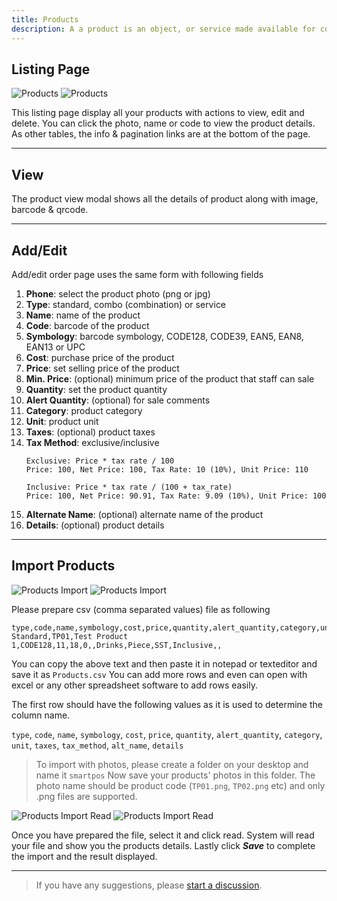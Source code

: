 ```yaml
---
title: Products
description: A a product is an object, or service made available for consumer use as of the consumer demand; it is anything that can be offered to a market to satisfy the desire or need of a customer.
---
```


## Listing Page

![Products](/images/light/products.png 'Products')
![Products](/images/dark/products.png 'Products')

This listing page display all your products with actions to view, edit and delete. You can click the photo, name or code to view the product details. As other tables, the info & pagination links are at the bottom of the page.

---

## View

The product view modal shows all the details of product along with image, barcode & qrcode.

---

## Add/Edit

Add/edit order page uses the same form with following fields

1. **Phone**: select the product photo (png or jpg)
2. **Type**: standard, combo (combination) or service
3. **Name**: name of the product
4. **Code**: barcode of the product
5. **Symbology**: barcode symbology, CODE128, CODE39, EAN5, EAN8, EAN13 or UPC
6. **Cost**: purchase price of the product
7. **Price**: set selling price of the product
8. **Min. Price**: (optional) minimum price of the product that staff can sale
9. **Quantity**: set the product quantity
10. **Alert Quantity**: (optional) for sale comments
11. **Category**: product category
12. **Unit**: product unit
13. **Taxes**: (optional) product taxes
14. **Tax Method**: exclusive/inclusive
    ```
    Exclusive: Price * tax rate / 100
    Price: 100, Net Price: 100, Tax Rate: 10 (10%), Unit Price: 110
    ```
    ```
    Inclusive: Price * tax rate / (100 + tax_rate)
    Price: 100, Net Price: 90.91, Tax Rate: 9.09 (10%), Unit Price: 100
    ```
15. **Alternate Name**: (optional) alternate name of the product
16. **Details**: (optional) product details

---

## Import Products

![Products Import](/images/light/import.png 'Products Import')
![Products Import](/images/dark/import.png 'Products Import')

Please prepare csv (comma separated values) file as following

```csv
type,code,name,symbology,cost,price,quantity,alert_quantity,category,unit,taxes,tax_method,alt_name,details
Standard,TP01,Test Product 1,CODE128,11,18,0,,Drinks,Piece,SST,Inclusive,,
```

You can copy the above text and then paste it in notepad or texteditor and save it as `Products.csv` You can add more rows and even can open with excel or any other spreadsheet software to add rows easily.

The first row should have the following values as it is used to determine the column name.

`type`, `code`, `name`, `symbology`, `cost`, `price`, `quantity`, `alert_quantity`, `category`, `unit`, `taxes`, `tax_method`, `alt_name`, `details`

> To import with photos, please create a folder on your desktop and name it `smartpos` Now save your products' photos in this folder. The photo name should be product code (`TP01.png`, `TP02.png` etc) and only .png files are supported.

![Products Import Read](/images/light/import2.png 'Products Import Read')
![Products Import Read](/images/dark/import2.png 'Products Import Read')

Once you have prepared the file, select it and click read. System will read your file and show you the products details. Lastly click **_Save_** to complete the import and the result displayed.

---

> If you have any suggestions, please [start a discussion](https://github.com/SmartPOS-co/docs/discussions/new?category=ideas).
